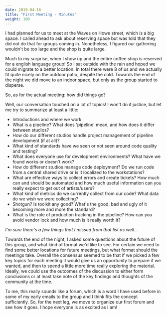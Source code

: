 ```yaml
---
date: 2019-04-16
title: "First Meeting - Minutes"
weight: 100
---
```


I had planned for us to meet at the Waves on Howe street, which is a big space. I called ahead to ask about reserving space but was told that they did not do that for groups coming in. Nonetheless, I figured our gathering wouldn't be too large and the shop is quite large.

Much to my surprise, when I show up and the entire coffee shop is reserved for a english language group! So I sat outside with the rain and hoped we could migrate to a better location. In total there were 8 of us and we actually fit quite nicely on the outdoor patio, despite the cold. Towards the end of the night we did move to an indoor space, but only as the group started to disperse.

So, as for the actual meeting: how did things go?

Well, our conversation touched on a lot of topics! I won't do it justice, but let me try to summarize at least a little:

- Introductions and where we work
- What is a pipeline? What does 'pipeline' mean, and how does it differ between studios?
- How do our different studios handle project management of pipeline development (if at all)?
- What kind of standards have we seen or not seen around code quality and testing?
- What does everyone use for development environments? What have we found works or doesn't work?
- How do different studios manage code deployment? Do we run code from a central shared drive or is it localized to the workstations?
- What are effective ways to collect errors and create tickets? How much can and should be automated and how much useful information can you really expect to get out of artists/users?
- What kind of metrics do we currently collect from our code? What data do we wish we were collecting?
- Shotgun? Is toolkit any good? What's the good, bad and ugly of it becoming more and more the standard?
- What is the role of production tracking in the pipeline? How can you avoid vendor lock and how much is it really worth it?

*I'm sure there's a few things that I missed from that list as well...*

Towards the end of the night, I asked some questions about the future of this group, and what kind of format we'd like to see. For certain we need to find some better locations for future meetings, but what format should the meetings take. Overall the consensus seemed to be that if we picked a few key topics for each meeting it would give us an opportunity to prepare if we wanted, and then to spend a little more time really exploring the material. Ideally, we could use the outcomes of the discussion to either form conclusions or at least take note of the key findings and thoughts of the community at the time.

To me, this really sounds like a forum, which is a word I have used before in some of my early emails to the group and I think fits the concept sufficiently. So, for the next leg, we move to organize our first forum and see how it goes. I hope everyone is as excited as I am!
